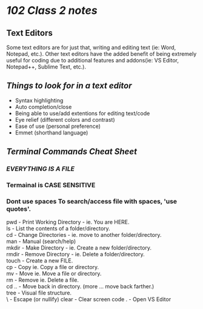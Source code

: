 # ***102 Class 2 notes***

## Text Editors
Some text editors are for just that, writing and editing text (ie: Word, Notepad, etc.). Other text editors have the added benefit of being extremely useful for coding due to additional features and addons(ie: VS Editor, Notepad++, Sublime Text, etc.).

## ***Things to look for in a text editor***

- Syntax highlighting  
- Auto completion/close  
- Being able to use/add extentions for editing text/code  
- Eye relief (different colors and contrast)  
- Ease of use (personal preference)
- Emmet (shorthand language)  



## ***Terminal Commands Cheat Sheet***
### ***EVERYTHING IS A FILE***
### **Termainal is CASE SENSITIVE**
### **Dont use spaces** To search/access file with spaces, 'use quotes'.

pwd 	- Print Working Directory - ie. You are HERE.  
ls 		- List the contents of a folder/directory.  
cd 		- Change Directories - ie. move to another folder/directory.  
man 	- Manual (search/help)  
mkdir 	- Make Directory - ie. Create a new folder/directory.  
rmdir	- Remove Directory - ie. Delete a folder/directory.  
touch 	- Create a new FILE.  
cp 		- Copy ie. Copy a file or directory.  
mv 		- Move ie. Move a file or directory.  
rm 		- Remove ie. Delete a file.  
cd .. 	- Move back in directory. (more ... move back farther.)  
tree  	- Visual file structure.  
\ 		- Escape (or nullify)
clear 	- Clear screen
code .  - Open VS Editor
